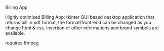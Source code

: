 Billing App

Highly optimised Billing App:
tkinter GUI based desktop application that returns bill in pdf format, the format/front-end can be changed as you change html & css. Insertion of other informations and brand symbols are available.

requires ffmpeg

